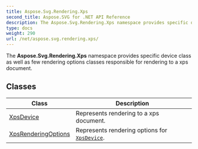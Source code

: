 ```yaml
---
title: Aspose.Svg.Rendering.Xps
second_title: Aspose.SVG for .NET API Reference
description: The Aspose.Svg.Rendering.Xps namespace provides specific device class as well as few rendering options classes responsible for rendering to a xps document
type: docs
weight: 290
url: /net/aspose.svg.rendering.xps/
---
```

The **Aspose.Svg.Rendering.Xps** namespace provides specific device class as well as few rendering options classes responsible for rendering to a xps document.

## Classes

| Class | Description |
| --- | --- |
| [XpsDevice](./xpsdevice/) | Represents rendering to a xps document. |
| [XpsRenderingOptions](./xpsrenderingoptions/) | Represents rendering options for [`XpsDevice`](../aspose.svg.rendering.xps/xpsdevice/). |
